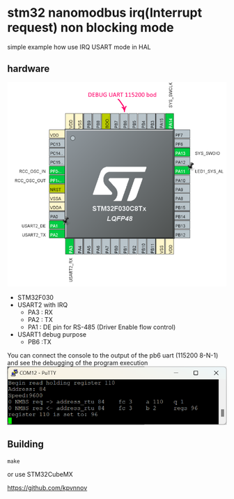 # stm32 nanomodbus irq(Interrupt request) non blocking mode

simple example how use IRQ USART mode in HAL
##  hardware

![pinout](hardware.png)

- STM32F030
- USART2 with IRQ
    - PA3 : RX
    - PA2 : TX
    - PA1 : DE pin for RS-485 (Driver Enable flow control)
- USART1 debug purpose
    - PB6 :TX

You can connect the console to the output of the pb6 uart (115200 8-N-1) and see the debugging of the program execution
![pinout](debug.png)

## Building

```
make
```

or use STM32CubeMX

https://github.com/kpvnnov

